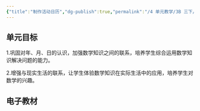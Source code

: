 ```yaml
---
{"title":"制作活动日历","dg-publish":true,"permalink":"/4 单元教学/3B 三下/6-1 制作活动日历/","dgPassFrontmatter":true,"noteIcon":""}
---
```



## 单元目标

1.巩固对年、月、日的认识，加强数学知识之间的联系，培养学生综合运用数学知识解决问题的能力。

2.增强与现实生活的联系，让学生体验数学知识在实际生活中的应用，培养学生对数学的兴趣。

## 电子教材

